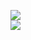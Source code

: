 [![](https://img.shields.io/badge/Made%20With-Github%20Spray-lightgrey.svg?style=for-the-badge&logo=github)](https://github.com/Annihil/github-spray#244)  
[![](https://i.imgur.com/2DrTn0Z.gif)](https://github.com/Annihil/github-spray)